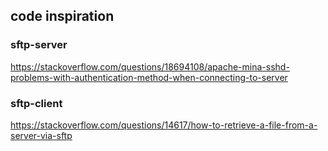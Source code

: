 ## code inspiration

### sftp-server
https://stackoverflow.com/questions/18694108/apache-mina-sshd-problems-with-authentication-method-when-connecting-to-server

### sftp-client
https://stackoverflow.com/questions/14617/how-to-retrieve-a-file-from-a-server-via-sftp 